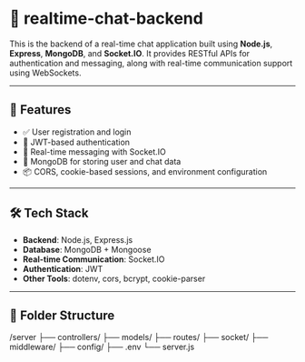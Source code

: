 # 🔧 realtime-chat-backend

This is the backend of a real-time chat application built using **Node.js**, **Express**, **MongoDB**, and **Socket.IO**. It provides RESTful APIs for authentication and messaging, along with real-time communication support using WebSockets.

---

## 🚀 Features

- ✅ User registration and login
- 🔐 JWT-based authentication
- 💬 Real-time messaging with Socket.IO
- 🧾 MongoDB for storing user and chat data
- 📦 CORS, cookie-based sessions, and environment configuration

---

## 🛠️ Tech Stack

- **Backend**: Node.js, Express.js
- **Database**: MongoDB + Mongoose
- **Real-time Communication**: Socket.IO
- **Authentication**: JWT
- **Other Tools**: dotenv, cors, bcrypt, cookie-parser

---

## 📁 Folder Structure

/server
├── controllers/
├── models/
├── routes/
├── socket/
├── middleware/
├── config/
├── .env
└── server.js